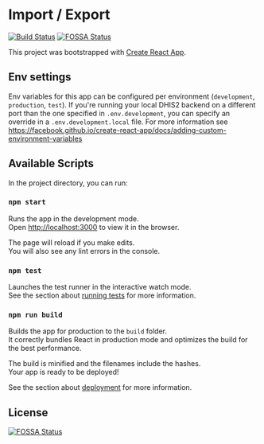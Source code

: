# Import / Export

[![Build Status](https://travis-ci.com/dhis2/import-export-app.svg?branch=master)](https://travis-ci.com/dhis2/import-export-app)
[![FOSSA Status](https://app.fossa.io/api/projects/git%2Bgithub.com%2Fdhis2%2Fimport-export-app.svg?type=shield)](https://app.fossa.io/projects/git%2Bgithub.com%2Fdhis2%2Fimport-export-app?ref=badge_shield)

This project was bootstrapped with [Create React App](https://github.com/facebook/create-react-app).

## Env settings

Env variables for this app can be configured per environment (`development`, `production`, `test`). If you're running your local DHIS2 backend on a different port than the one specified in `.env.development`, you can specify an override in a `.env.development.local` file. For more information see https://facebook.github.io/create-react-app/docs/adding-custom-environment-variables

## Available Scripts

In the project directory, you can run:

### `npm start`

Runs the app in the development mode.<br>
Open [http://localhost:3000](http://localhost:3000) to view it in the browser.

The page will reload if you make edits.<br>
You will also see any lint errors in the console.

### `npm test`

Launches the test runner in the interactive watch mode.<br>
See the section about [running tests](https://facebook.github.io/create-react-app/docs/running-tests) for more information.

### `npm run build`

Builds the app for production to the `build` folder.<br>
It correctly bundles React in production mode and optimizes the build for the best performance.

The build is minified and the filenames include the hashes.<br>
Your app is ready to be deployed!

See the section about [deployment](https://facebook.github.io/create-react-app/docs/deployment) for more information.

## License

[![FOSSA Status](https://app.fossa.io/api/projects/git%2Bgithub.com%2Fdhis2%2Fdata-quality-app.svg?type=large)](https://app.fossa.io/projects/git%2Bgithub.com%2Fdhis2%2Fdata-quality-app?ref=badge_large)
